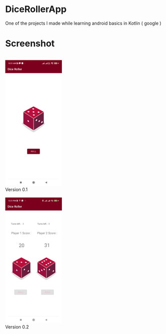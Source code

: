 # DiceRollerApp
One of the projects I made while learning android basics in Kotlin ( google )

# Screenshot
<br>
<img src="DiceRoller.jpg" height="400"> <br>Version 0.1<br><br>
<img src="DiceRoller2.jpg" height="400"> <br>Version 0.2<br><br>
